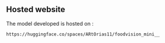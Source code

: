 ## Hosted website

The model developed is hosted on :
```
https://huggingface.co/spaces/ARtOrias11/foodvision_mini__
```
